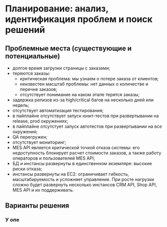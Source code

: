﻿# Планирование: анализ, идентификация проблем и поиск решений

## Проблемные места (существующие и потенциальные)

+ долгое время загрузки страницы с заказами;
+ теряются заказы:
  + критическая проблема: мы узнаем о потере заказа от клиентов;
  + неизвестен масштаб проблемы: нет данных о количестве и перечне заказов;
  + отсутствует понимание на каком этапе терятся заказы;
+ задержка релизов из-за high/critical багов на несколько дней или недель;
+ отсутствует автоматизация тестирования;
+ в пайплайне отсутствует запуск юнит-тестов при развертывании на release, prod окружениях;
+ в пайплайне отсутстует запуск автотестов при развертывании на все окружения;
+ QA перегружен;
+ отсутствует мониторинг;
+ MES API является критической точкой отказа системы: его недоступность блокирует расчет стоимости заказов, а также работу операторов и пользователей MES API;
+ БД и инстансы развернуты в единственном экземляре: высокие риски отказа;
+ инстансы развернуты на ЕС2: ограничивает гибкость, масштабируемость и усложняет управление. При росте нагрузки сложно будет развернуть несколько инстансов CRM API, Shop API, MES API и их поддерживать.

## Варианты решения

### У опе








